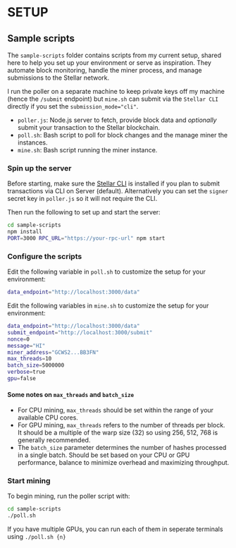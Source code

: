 # SETUP

## Sample scripts

The `sample-scripts` folder contains scripts from my current setup, shared here to help you set up your environment or serve as inspiration. They automate block monitoring, handle the miner process, and manage submissions to the Stellar network.

I run the poller on a separate machine to keep private keys off my machine (hence the `/submit` endpoint) but `mine.sh` can submit via the `Stellar CLI` directly if you set the `submission_mode="cli"`.

- `poller.js`: Node.js server to fetch, provide block data and *optionally* submit your transaction to the Stellar blockchain.
- `poll.sh`: Bash script to poll for block changes and the manage miner the instances.
- `mine.sh`: Bash script running the miner instance.
  
### Spin up the server

Before starting, make sure the [Stellar CLI](https://developers.stellar.org/docs/build/smart-contracts/getting-started/setup) is installed if you plan to submit transactions via CLI on Server (default). Alternatively you can set the `signer` secret key in `poller.js` so it will not require the CLI.

Then run the following to set up and start the server:

```bash
cd sample-scripts
npm install
PORT=3000 RPC_URL="https://your-rpc-url" npm start
```

### Configure the scripts

Edit the following variable in `poll.sh` to customize the setup for your environment:

```bash
data_endpoint="http://localhost:3000/data"
```

Edit the following variables in `mine.sh` to customize the setup for your environment:

```bash
data_endpoint="http://localhost:3000/data"
submit_endpoint="http://localhost:3000/submit"
nonce=0
message="HI"
miner_address="GCWS2...BB3FN"
max_threads=10
batch_size=5000000
verbose=true
gpu=false
```

#### Some notes on `max_threads` and `batch_size`

- For CPU mining, `max_threads` should be set within the range of your available CPU cores.
- For GPU mining, `max_threads` refers to the number of threads per block. It should be a multiple of the warp size (32) so using 256, 512, 768 is generally recommended.
- The `batch_size` parameter determines the number of hashes processed in a single batch. Should be set based on your CPU or GPU performance, balance to minimize overhead and maximizing throughput.

### Start mining

To begin mining, run the poller script with:

```bash
cd sample-scripts
./poll.sh
```

If you have multiple GPUs, you can run each of them in seperate terminals using `./poll.sh {n}`
